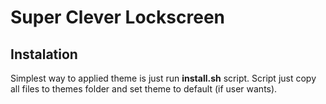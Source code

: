 # Super Clever Lockscreen

## Instalation

Simplest way to applied theme is just run **install.sh** script. Script just copy all files to themes folder and set theme to default (if user wants).